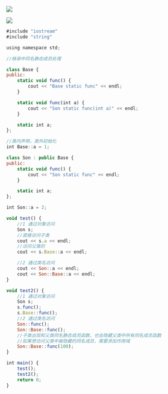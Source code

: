 

![](https://gitee.com/hxc8/images3/raw/master/img/202407172226818.jpg)



![](https://gitee.com/hxc8/images3/raw/master/img/202407172226183.jpg)



```javascript
#include "iostream"
#include "string"

using namespace std;

//继承中同名静态成员处理

class Base {
public:
    static void func() {
        cout << "Base static func" << endl;
    }

    static void func(int a) {
        cout << "Son static func(int a)" << endl;
    }

    static int a;
};

//类内声明，类外初始化
int Base::a = 1;

class Son : public Base {
public:
    static void func() {
        cout << "Son static func" << endl;
    }

    static int a;
};

int Son::a = 2;

void test() {
    //1 通过对象访问
    Son s;
    //直接访问子类
    cout << s.a << endl;
    //访问父类的
    cout << s.Base::a << endl;

    //2 通过类名访问
    cout << Son::a << endl;
    cout << Son::Base::a << endl;
}

void test2() {
    //1 通过对象访问
    Son s;
    s.func();
    s.Base::func();
    //2 通过类名访问
    Son::func();
    Son::Base::func();
    //子类出现和父类同名静态成员函数，也会隐藏父类中所有同名成员函数
    //如果想访问父类中被隐藏的同名成员，需要添加作用域
    Son::Base::func(100);
}

int main() {
    test();
    test2();
    return 0;
}
```

